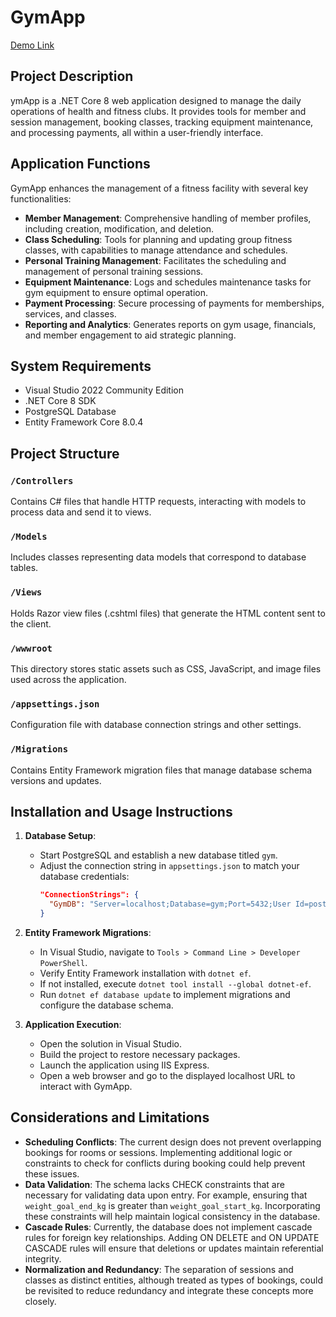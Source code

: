 # GymApp

[Demo Link](https://youtu.be/tDbWO4jOr6o)

## Project Description

ymApp is a .NET Core 8 web application designed to manage the daily operations of health and fitness clubs. It provides tools for member and session management, booking classes, tracking equipment maintenance, and processing payments, all within a user-friendly interface.

## Application Functions

GymApp enhances the management of a fitness facility with several key functionalities:
- **Member Management**: Comprehensive handling of member profiles, including creation, modification, and deletion.
- **Class Scheduling**: Tools for planning and updating group fitness classes, with capabilities to manage attendance and schedules.
- **Personal Training Management**: Facilitates the scheduling and management of personal training sessions.
- **Equipment Maintenance**: Logs and schedules maintenance tasks for gym equipment to ensure optimal operation.
- **Payment Processing**: Secure processing of payments for memberships, services, and classes.
- **Reporting and Analytics**: Generates reports on gym usage, financials, and member engagement to aid strategic planning.

## System Requirements

- Visual Studio 2022 Community Edition
- .NET Core 8 SDK
- PostgreSQL Database
- Entity Framework Core 8.0.4

## Project Structure

### `/Controllers`
Contains C# files that handle HTTP requests, interacting with models to process data and send it to views.

### `/Models`
Includes classes representing data models that correspond to database tables.

### `/Views`
Holds Razor view files (.cshtml files) that generate the HTML content sent to the client.

### `/wwwroot`
This directory stores static assets such as CSS, JavaScript, and image files used across the application.

### `/appsettings.json`
Configuration file with database connection strings and other settings.

### `/Migrations`
Contains Entity Framework migration files that manage database schema versions and updates.

## Installation and Usage Instructions

1. **Database Setup**:
    - Start PostgreSQL and establish a new database titled `gym`.
    - Adjust the connection string in `appsettings.json` to match your database credentials:
      ```json
      "ConnectionStrings": {
        "GymDB": "Server=localhost;Database=gym;Port=5432;User Id=postgres; Password=your_password"
      }
      ```

2. **Entity Framework Migrations**:
    - In Visual Studio, navigate to `Tools > Command Line > Developer PowerShell`.
    - Verify Entity Framework installation with `dotnet ef`.
    - If not installed, execute `dotnet tool install --global dotnet-ef`.
    - Run `dotnet ef database update` to implement migrations and configure the database schema.

3. **Application Execution**:
    - Open the solution in Visual Studio.
    - Build the project to restore necessary packages.
    - Launch the application using IIS Express.
    - Open a web browser and go to the displayed localhost URL to interact with GymApp.

## Considerations and Limitations

- **Scheduling Conflicts**: The current design does not prevent overlapping bookings for rooms or sessions. Implementing additional logic or constraints to check for conflicts during booking could help prevent these issues.
- **Data Validation**: The schema lacks CHECK constraints that are necessary for validating data upon entry. For example, ensuring that `weight_goal_end_kg` is greater than `weight_goal_start_kg`. Incorporating these constraints will help maintain logical consistency in the database.
- **Cascade Rules**: Currently, the database does not implement cascade rules for foreign key relationships. Adding ON DELETE and ON UPDATE CASCADE rules will ensure that deletions or updates maintain referential integrity.
- **Normalization and Redundancy**: The separation of sessions and classes as distinct entities, although treated as types of bookings, could be revisited to reduce redundancy and integrate these concepts more closely.
